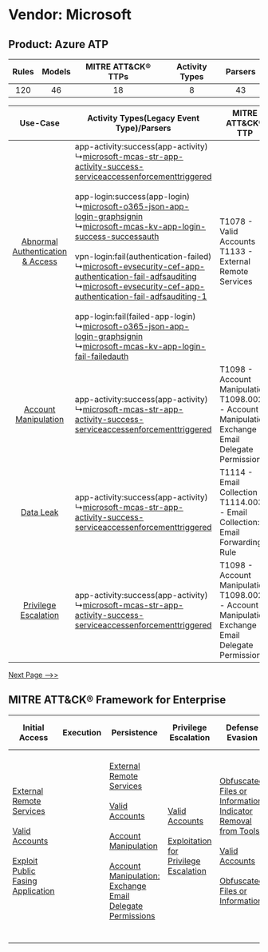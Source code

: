 Vendor: Microsoft
=================
Product: Azure ATP
------------------
| Rules | Models | MITRE ATT&CK® TTPs | Activity Types | Parsers |
|:-----:|:------:|:------------------:|:--------------:|:-------:|
|  120  |   46   |         18         |       8        |   43    |

|    Use-Case    | Activity Types(Legacy Event Type)/Parsers    | MITRE ATT&CK® TTP    | Content    |
|:----:| ---- | ---- | ---- |
| [Abnormal Authentication & Access](../../../UseCases/uc_abnormal_authentication_&_access.md) |  app-activity:success(app-activity)<br> ↳[microsoft-mcas-str-app-activity-success-serviceaccessenforcementtriggered](Ps/pC_microsoftmcasstrappactivitysuccessserviceaccessenforcementtriggered.md)<br><br> app-login:success(app-login)<br> ↳[microsoft-o365-json-app-login-graphsignin](Ps/pC_microsofto365jsonapplogingraphsignin.md)<br> ↳[microsoft-mcas-kv-app-login-success-successauth](Ps/pC_microsoftmcaskvapploginsuccesssuccessauth.md)<br><br> vpn-login:fail(authentication-failed)<br> ↳[microsoft-evsecurity-cef-app-authentication-fail-adfsauditing](Ps/pC_microsoftevsecuritycefappauthenticationfailadfsauditing.md)<br> ↳[microsoft-evsecurity-cef-app-authentication-fail-adfsauditing-1](Ps/pC_microsoftevsecuritycefappauthenticationfailadfsauditing1.md)<br><br> app-login:fail(failed-app-login)<br> ↳[microsoft-o365-json-app-login-graphsignin](Ps/pC_microsofto365jsonapplogingraphsignin.md)<br> ↳[microsoft-mcas-kv-app-login-fail-failedauth](Ps/pC_microsoftmcaskvapploginfailfailedauth.md)<br> | T1078 - Valid Accounts<br>T1133 - External Remote Services<br>    | [<ul><li>15 Rules</li></ul><ul><li>4 Models</li></ul>](RM/r_m_microsoft_azure_atp_Abnormal_Authentication_&_Access.md) |
|    [Account Manipulation](../../../UseCases/uc_account_manipulation.md)    |  app-activity:success(app-activity)<br> ↳[microsoft-mcas-str-app-activity-success-serviceaccessenforcementtriggered](Ps/pC_microsoftmcasstrappactivitysuccessserviceaccessenforcementtriggered.md)<br>    | T1098 - Account Manipulation<br>T1098.002 - Account Manipulation: Exchange Email Delegate Permissions<br> | [<ul><li>3 Rules</li></ul><ul><li>1 Models</li></ul>](RM/r_m_microsoft_azure_atp_Account_Manipulation.md)    |
|    [Data Leak](../../../UseCases/uc_data_leak.md)    |  app-activity:success(app-activity)<br> ↳[microsoft-mcas-str-app-activity-success-serviceaccessenforcementtriggered](Ps/pC_microsoftmcasstrappactivitysuccessserviceaccessenforcementtriggered.md)<br>    | T1114 - Email Collection<br>T1114.003 - Email Collection: Email Forwarding Rule<br>    | [<ul><li>3 Rules</li></ul>](RM/r_m_microsoft_azure_atp_Data_Leak.md)    |
|    [Privilege Escalation](../../../UseCases/uc_privilege_escalation.md)    |  app-activity:success(app-activity)<br> ↳[microsoft-mcas-str-app-activity-success-serviceaccessenforcementtriggered](Ps/pC_microsoftmcasstrappactivitysuccessserviceaccessenforcementtriggered.md)<br>    | T1098 - Account Manipulation<br>T1098.002 - Account Manipulation: Exchange Email Delegate Permissions<br> | [<ul><li>3 Rules</li></ul><ul><li>1 Models</li></ul>](RM/r_m_microsoft_azure_atp_Privilege_Escalation.md)    |
[Next Page -->>](2_ds_microsoft_azure_atp.md)

MITRE ATT&CK® Framework for Enterprise
--------------------------------------
| Initial Access                                                                                                                                                                                                                         | Execution | Persistence                                                                                                                                                                                                                                                                                                                                 | Privilege Escalation                                                                                                                                          | Defense Evasion                                                                                                                                                                                                                                                               | Credential Access | Discovery | Lateral Movement | Collection                                                                                                                                                            | Command and Control                                                                                                                                                                                                                                                                                                                                                                                      | Exfiltration | Impact |
| -------------------------------------------------------------------------------------------------------------------------------------------------------------------------------------------------------------------------------------- | --------- | ------------------------------------------------------------------------------------------------------------------------------------------------------------------------------------------------------------------------------------------------------------------------------------------------------------------------------------------- | ------------------------------------------------------------------------------------------------------------------------------------------------------------- | ----------------------------------------------------------------------------------------------------------------------------------------------------------------------------------------------------------------------------------------------------------------------------- | ----------------- | --------- | ---------------- | --------------------------------------------------------------------------------------------------------------------------------------------------------------------- | -------------------------------------------------------------------------------------------------------------------------------------------------------------------------------------------------------------------------------------------------------------------------------------------------------------------------------------------------------------------------------------------------------- | ------------ | ------ |
| [External Remote Services](https://attack.mitre.org/techniques/T1133)<br><br>[Valid Accounts](https://attack.mitre.org/techniques/T1078)<br><br>[Exploit Public Fasing Application](https://attack.mitre.org/techniques/T1190)<br><br> |           | [External Remote Services](https://attack.mitre.org/techniques/T1133)<br><br>[Valid Accounts](https://attack.mitre.org/techniques/T1078)<br><br>[Account Manipulation](https://attack.mitre.org/techniques/T1098)<br><br>[Account Manipulation: Exchange Email Delegate Permissions](https://attack.mitre.org/techniques/T1098/002)<br><br> | [Valid Accounts](https://attack.mitre.org/techniques/T1078)<br><br>[Exploitation for Privilege Escalation](https://attack.mitre.org/techniques/T1068)<br><br> | [Obfuscated Files or Information: Indicator Removal from Tools](https://attack.mitre.org/techniques/T1027/005)<br><br>[Valid Accounts](https://attack.mitre.org/techniques/T1078)<br><br>[Obfuscated Files or Information](https://attack.mitre.org/techniques/T1027)<br><br> |                   |           |                  | [Email Collection](https://attack.mitre.org/techniques/T1114)<br><br>[Email Collection: Email Forwarding Rule](https://attack.mitre.org/techniques/T1114/003)<br><br> | [Dynamic Resolution](https://attack.mitre.org/techniques/T1568)<br><br>[Dynamic Resolution: Domain Generation Algorithms](https://attack.mitre.org/techniques/T1568/002)<br><br>[Proxy: Multi-hop Proxy](https://attack.mitre.org/techniques/T1090/003)<br><br>[Application Layer Protocol](https://attack.mitre.org/techniques/T1071)<br><br>[Proxy](https://attack.mitre.org/techniques/T1090)<br><br> |              |        |